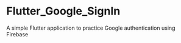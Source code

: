 # Flutter_Google_SignIn
A simple Flutter application to practice Google authentication using Firebase
